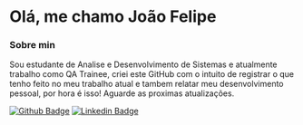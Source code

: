 # Olá, me chamo João Felipe


### Sobre min 
Sou estudante de Analise e Desenvolvimento de Sistemas e atualmente trabalho como QA Trainee, criei este GitHub com o intuito de registrar o que tenho feito no meu trabalho atual e tambem relatar meu desenvolvimento pessoal, por hora é isso! Aguarde as proximas atualizações.

[![Github Badge](https://img.shields.io/badge/-Github-000?style=flat-square&logo=Github&logoColor=white&link=https://github.com/fagnerpsantos)](https://github.com/JOAO-FELIPE-2000)
[![Linkedin Badge](https://img.shields.io/badge/-LinkedIn-blue?style=flat-square&logo=Linkedin&logoColor=white&link=https://www.linkedin.com/in/fagnerpsantos/)](https://www.linkedin.com/in/joao-felipe-ferreira-goncalves/)
